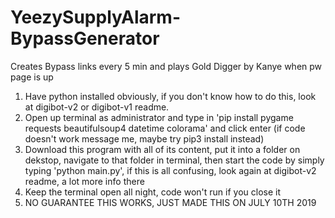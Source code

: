 # YeezySupplyAlarm-BypassGenerator
Creates Bypass links every 5 min and plays Gold Digger by Kanye when pw page is up


1. Have python installed obviously, if you don't know how to do this, look at digibot-v2 or digibot-v1 readme.
2. Open up terminal as administrator and type in 'pip install pygame requests beautifulsoup4 datetime colorama' and click enter (if code doesn't work message me, maybe try pip3 install instead)
3. Download this program with all of its content, put it into a folder on dekstop, navigate to that folder in terminal, then start the code by simply typing 'python main.py', if this is all confusing, look again at digibot-v2 readme, a lot more info there
4. Keep the terminal open all night, code won't run if you close it
4. NO GUARANTEE THIS WORKS, JUST MADE THIS ON JULY 10TH 2019
